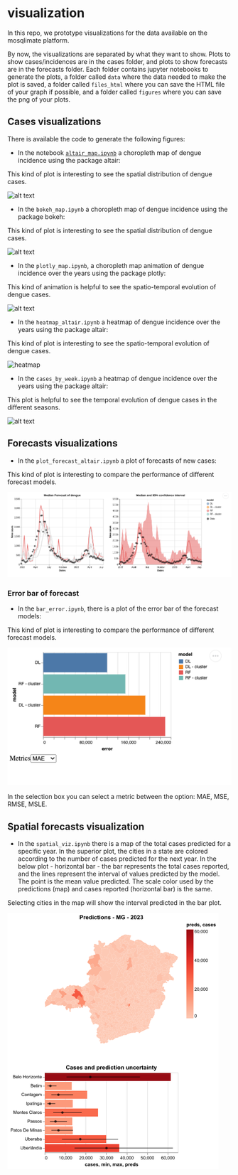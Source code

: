 # visualization
In this repo, we prototype visualizations for the data available on the mosqlimate platform.

By now, the visualizations are separated by what they want to show. Plots to show cases/incidences are in the cases folder, and plots to show forecasts are in the forecasts folder. Each folder contains jupyter notebooks to generate the plots, a folder called `data` where the data needed to make the plot is saved,  a folder called `files_html` where you can save the HTML file of your graph if possible, and a folder called `figures` where you can save the png of your plots.

## Cases visualizations

There is available the code to generate the following figures:

* In the notebook [`altair_map.ipynb`](cases/altair_map.ipynb) a choropleth map of dengue incidence using the package altair:  

This kind of plot is interesting to see the spatial distribution of dengue cases. 

![alt text](https://raw.githubusercontent.com/eduardocorrearaujo/visualization/forecast_plot/cases/figures/map_altair.png)

* In the `bokeh_map.ipynb` a choropleth map of dengue incidence using the package bokeh: 

This kind of plot is interesting to see the spatial distribution of dengue cases.

![alt text](https://raw.githubusercontent.com/eduardocorrearaujo/visualization/forecast_plot/cases/figures/map_bokeh.png)

* In the `plotly_map.ipynb`, a choropleth map animation of dengue incidence over the years using the package plotly:  

This kind of animation is helpful to see the spatio-temporal evolution of dengue cases.

![alt text](https://raw.githubusercontent.com/eduardocorrearaujo/visualization/forecast_plot/cases/figures/map_plotly.png)

* In the `heatmap_altair.ipynb` a heatmap of dengue incidence over the years using the package altair:  

This kind of plot is interesting to see the spatio-temporal evolution of dengue cases.


![heatmap](https://raw.githubusercontent.com/eduardocorrearaujo/visualization/forecast_plot/cases/figures/heatmap_dengue.png)

* In the `cases_by_week.ipynb` a heatmap of dengue incidence over the years using the package altair:  

This plot is helpful to see the temporal evolution of dengue cases in the different seasons.

![alt text](https://raw.githubusercontent.com/eduardocorrearaujo/visualization/forecast_plot/cases/figures/plotly_by_week.png)


## Forecasts visualizations 

* In the `plot_forecast_altair.ipynb` a plot of forecasts of new cases:  

This kind of plot is interesting to compare the performance of different forecast models.

![forecasts](./forecasts/figures/forecast_dengue.png)


### Error bar of forecast

* In the `bar_error.ipynb`, there is a plot of the error bar of the forecast models:  

This kind of plot is interesting to compare the performance of different forecast models.

![forecasts](./forecasts/figures/bar_error.png)

In the selection box you can select a metric between the option: MAE, MSE, RMSE, MSLE.


## Spatial forecasts visualization 

* In the `spatial_viz.ipynb` there is a map of the total cases predicted for a specific year. In the superior plot, the cities in a state are colored according to the number of cases predicted for the next year. In the below plot - horizontal bar - the bar represents the total cases reported, and the lines represent the interval of values predicted by the model. The point is the mean value predicted. The scale color used by the predictions (map) and cases reported (horizontal bar) is the same. 

Selecting cities in the map will show the interval predicted in the bar plot. 


![forecasts](./forecasts/figures/spatial_viz_MG.png)
